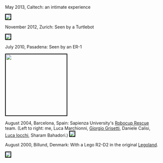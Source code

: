 <style type='text/css'>
img.robo { border: solid 2px black;}
</style>



May 2013, Caltech: an intimate experience

<img class='robo' src='/media/andrea-may13.jpg'/>

November 2012, Zurich: Seen by a Turtlebot 

<img class='robo' src='/media/andrea_log-turtlebot.jpg'/>

July 2010, Pasadena: Seen by an ER-1

<img class='robo' style='width:200px' src='/media/andrea_log.jpg'/>


August 2004, Barcelona, Spain: Sapienza University's <a href='http://www.robocuprescue.org/'>Robocup Rescue</a> team. (Left to right:
me, Luca Marchionni, <a href="http://www2.informatik.uni-freiburg.de/~grisetti/">Giorgio Grisetti</a>, Daniele Calisi, 
<a href="http://www.dis.uniroma1.it/~iocchi/">Luca Iocchi</a>,
Sharam Bahadori.)
<img class='robo' src="http://censi.mit.edu/pub/university/images/robocup2004/robocup2004-spqr-album/img/1/2.jpg"/>


August 2000, Billund, Denmark: With a Lego R2-D2 in the original <a href='http://www.legoland.dk/en/'>Legoland</a>.

<img  class='robo' src='/media/mini/legoland.jpg'/>


